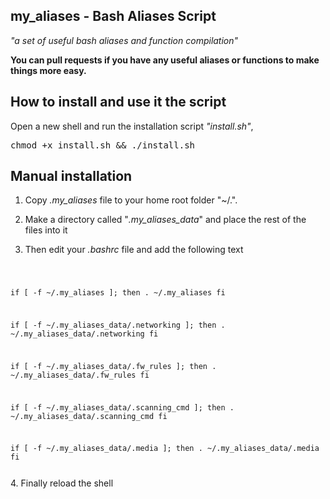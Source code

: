 ## my_aliases - Bash Aliases Script
*"a set of useful bash aliases and function compilation"*

<b>You can pull requests if you have any useful aliases or functions to make things more easy.</b>

## How to install and use it the script 
Open a new shell and run the installation script <i>"install.sh"</i>,

<TT>chmod +x install.sh && ./install.sh</TT>

## Manual installation
1. Copy <i>.my_aliases</i> file to your home root folder "~/.".

2. Make a directory called "<i>.my_aliases_data</i>" and place the rest of the files into it

3. Then edit your <i>.bashrc</i> file and add the following text
<code>

if [ -f ~/.my_aliases ]; then
    . ~/.my_aliases
fi

if [ -f ~/.my_aliases_data/.networking ]; then
    . ~/.my_aliases_data/.networking
fi

if [ -f ~/.my_aliases_data/.fw_rules ]; then
    . ~/.my_aliases_data/.fw_rules
fi

if [ -f ~/.my_aliases_data/.scanning_cmd ]; then
    . ~/.my_aliases_data/.scanning_cmd
fi

if [ -f ~/.my_aliases_data/.media ]; then
    . ~/.my_aliases_data/.media
fi

</code>
4. Finally reload the shell
